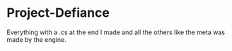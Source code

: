 # Project-Defiance

Everything with a .cs at the end I made and all the others like the meta was made by the engine.
